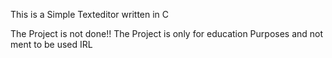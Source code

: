 This is a Simple Texteditor written in C

The Project is not done!!
The Project is only for education Purposes and not ment to be used IRL 